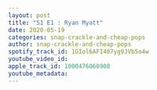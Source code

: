 ```yaml
---
layout: post
title: "S1 E1 : Ryan Myatt"
date: 2020-05-19
categories: snap-crackle-and-cheap-pops
author: snap-crackle-and-cheap-pops
spotify_track_id: 1GIol6AFI407yg9JVb5o4w
youtube_video_id: 
apple_track_id: 1000476060908
youtube_metadata: 
---
```

